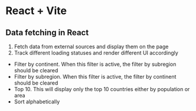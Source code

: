 # React + Vite

## Data fetching in React

1. Fetch data from external sources and display them on the page
2. Track different loading statuses and render different UI accordingly

-   Filter by continent. When this filter is active, the filter by subregion should be cleared
-   Filter by subregion. When this filter is active, the filter by continent should be cleared
-   Top 10. This will display only the top 10 countries either by population or area
-   Sort alphabetically
